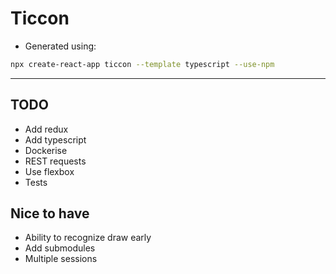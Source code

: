 # Ticcon

- Generated using:

```bash
npx create-react-app ticcon --template typescript --use-npm
```

---

## TODO

- Add redux
- Add typescript
- Dockerise
- REST requests
- Use flexbox
- Tests

## Nice to have

- Ability to recognize draw early
- Add submodules
- Multiple sessions
